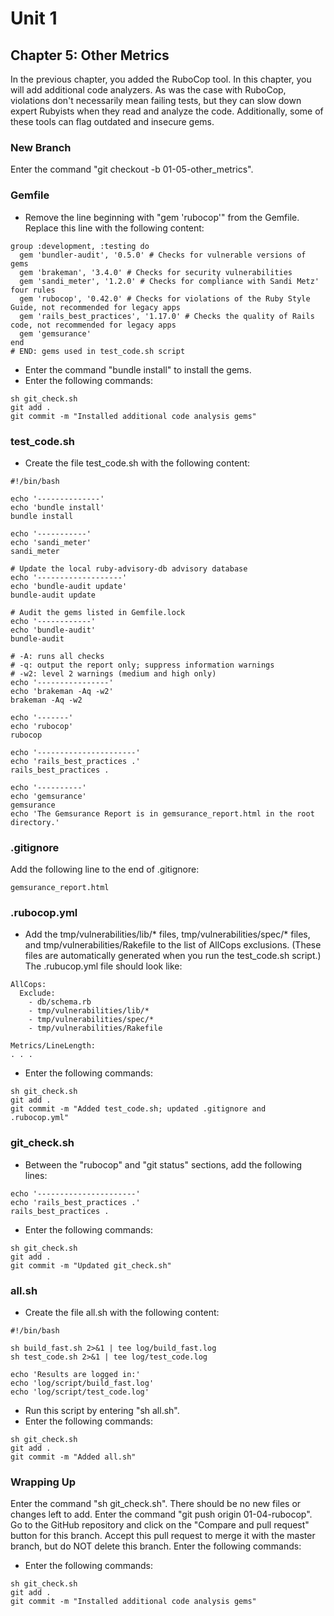 # Unit 1
## Chapter 5: Other Metrics
In the previous chapter, you added the RuboCop tool.  In this chapter, you will add additional code analyzers.  As was the case with RuboCop, violations don't necessarily mean failing tests, but they can slow down expert Rubyists when they read and analyze the code.  Additionally, some of these tools can flag outdated and insecure gems.

### New Branch
Enter the command "git checkout -b 01-05-other_metrics".

### Gemfile
* Remove the line beginning with "gem 'rubocop'" from the Gemfile.  Replace this line with the following content:
```
group :development, :testing do
  gem 'bundler-audit', '0.5.0' # Checks for vulnerable versions of gems
  gem 'brakeman', '3.4.0' # Checks for security vulnerabilities
  gem 'sandi_meter', '1.2.0' # Checks for compliance with Sandi Metz' four rules
  gem 'rubocop', '0.42.0' # Checks for violations of the Ruby Style Guide, not recommended for legacy apps
  gem 'rails_best_practices', '1.17.0' # Checks the quality of Rails code, not recommended for legacy apps
  gem 'gemsurance'
end
# END: gems used in test_code.sh script
```
* Enter the command "bundle install" to install the gems.
* Enter the following commands:
```
sh git_check.sh
git add .
git commit -m "Installed additional code analysis gems" 
```
### test_code.sh
* Create the file test_code.sh with the following content:
```
#!/bin/bash

echo '--------------'
echo 'bundle install'
bundle install

echo '-----------'
echo 'sandi_meter'
sandi_meter

# Update the local ruby-advisory-db advisory database
echo '-------------------'
echo 'bundle-audit update'
bundle-audit update

# Audit the gems listed in Gemfile.lock
echo '------------'
echo 'bundle-audit'
bundle-audit

# -A: runs all checks
# -q: output the report only; suppress information warnings
# -w2: level 2 warnings (medium and high only)
echo '----------------'
echo 'brakeman -Aq -w2'
brakeman -Aq -w2

echo '-------'
echo 'rubocop'
rubocop

echo '----------------------'
echo 'rails_best_practices .'
rails_best_practices .

echo '----------'
echo 'gemsurance'
gemsurance
echo 'The Gemsurance Report is in gemsurance_report.html in the root directory.'
```
### .gitignore
Add the following line to the end of .gitignore:
```
gemsurance_report.html
```

### .rubocop.yml
* Add the tmp/vulnerabilities/lib/* files, tmp/vulnerabilities/spec/* files, and tmp/vulnerabilities/Rakefile to the list of AllCops exclusions.  (These files are automatically generated when you run the test_code.sh script.)  The .rubucop.yml file should look like:
```
AllCops:
  Exclude:
    - db/schema.rb
    - tmp/vulnerabilities/lib/*
    - tmp/vulnerabilities/spec/*
    - tmp/vulnerabilities/Rakefile
    
Metrics/LineLength:
. . .
```
* Enter the following commands:
```
sh git_check.sh
git add .
git commit -m "Added test_code.sh; updated .gitignore and .rubocop.yml" 
```

### git_check.sh
* Between the "rubocop" and "git status" sections, add the following lines:
```
echo '----------------------'
echo 'rails_best_practices .'
rails_best_practices .
```
* Enter the following commands:
```
sh git_check.sh
git add .
git commit -m "Updated git_check.sh" 
```

### all.sh
* Create the file all.sh with the following content:
```
#!/bin/bash

sh build_fast.sh 2>&1 | tee log/build_fast.log
sh test_code.sh 2>&1 | tee log/test_code.log

echo 'Results are logged in:'
echo 'log/script/build_fast.log'
echo 'log/script/test_code.log'
```
* Run this script by entering "sh all.sh".
* Enter the following commands:
```
sh git_check.sh
git add .
git commit -m "Added all.sh"
```

### Wrapping Up
Enter the command "sh git_check.sh". There should be no new files or changes left to add.
Enter the command "git push origin 01-04-rubocop".
Go to the GitHub repository and click on the "Compare and pull request" button for this branch.
Accept this pull request to merge it with the master branch, but do NOT delete this branch.
Enter the following commands:

* Enter the following commands:
```
sh git_check.sh
git add .
git commit -m "Installed additional code analysis gems" 
```
